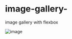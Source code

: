 # image-gallery-
image gallery with flexbox

![image](https://user-images.githubusercontent.com/78446635/112500194-2b69f400-8d56-11eb-8650-9a7b3c0b5b09.png)

